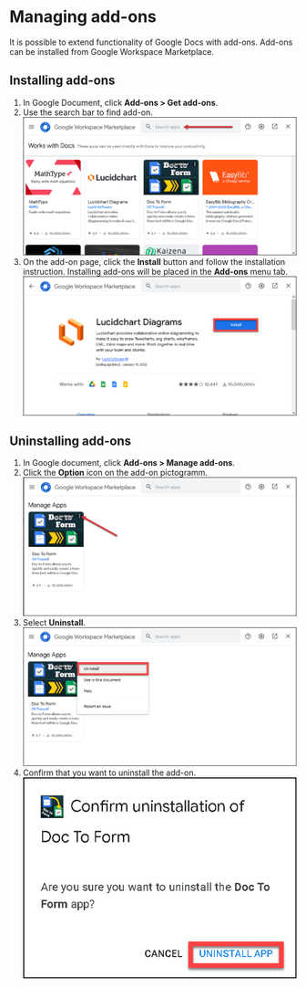 # Managing add-ons
It is possible to extend functionality of Google Docs with add-ons. Add-ons can be installed from Google Workspace Marketplace.

## Installing add-ons

1. In Google Document, click **Add-ons > Get add-ons**.
2. Use the search bar to find add-on.  ![scr1](img/addons1.png)
3. On the add-on page, click the **Install** button and follow the installation instruction. Installing add-ons will be placed in the **Add-ons** menu tab.  ![scr2](img/addon2.png)

## Uninstalling add-ons
1. In Google document, click **Add-ons > Manage add-ons**.
2. Click the **Option** icon on the add-on pictogramm.  ![scr](img/addon3.png)
3. Select **Uninstall**.  ![scr](img/addon4.png)
4. Confirm that you want to uninstall the add-on. ![scr](img/addon5.png)